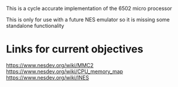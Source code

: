 This is a cycle accurate implementation of the 6502 micro processor

This is only for use with a future NES emulator so it is missing some standalone functionality

Links for current objectives
============================

https://www.nesdev.org/wiki/MMC2
https://www.nesdev.org/wiki/CPU_memory_map
https://www.nesdev.org/wiki/INES

